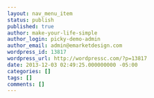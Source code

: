 ```yaml
---
layout: nav_menu_item
status: publish
published: true
author: make-your-life-simple
author_login: picky-demo-admin
author_email: admin@emarketdesign.com
wordpress_id: 13817
wordpress_url: http://wordpressc.com/?p=13817
date: 2013-12-03 02:49:25.000000000 -05:00
categories: []
tags: []
comments: []
---
```

 
